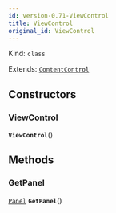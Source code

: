 ```yaml
---
id: version-0.71-ViewControl
title: ViewControl
original_id: ViewControl
---
```


Kind: `class`

Extends: [`ContentControl`](https://docs.microsoft.com/uwp/api/Windows.UI.Xaml.Controls.ContentControl)




## Constructors
### ViewControl
 **`ViewControl`**()




## Methods
### GetPanel
[`Panel`](https://docs.microsoft.com/uwp/api/Windows.UI.Xaml.Controls.Panel) **`GetPanel`**()




